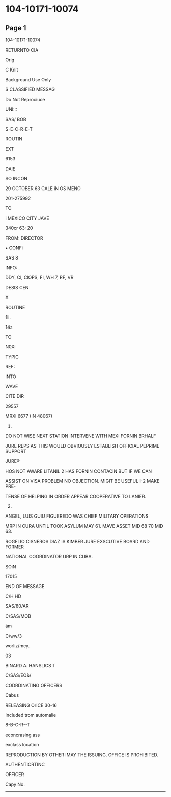 # 104-10171-10074

## Page 1

104-10171-10074

RETURNTO CIA

Orig

C Knit

Background Use Only

S CLASSIFIED MESSAG

Do Not Reprociuce

UNI:::

SAS/ BOB

S-E-C-R-E-T

ROUTIN

EXT

6153

DAIE

SO INCON

29 OCTOBER 63 CALE iN OS MENO

201-275992

TO

i MEXICO CITY JAVE

340cr 63: 20

FROM: DIRECTOR

• CONFi

SAS 8

INFO: .

DDY, Cl, ClOPS, FI, WH 7, RF, VR

DESIS CEN

X

ROUTINE

1li.

14z

TO

N0XI

TYPIC

REF:

INTO

WAVE

CITE DIR

29557

MRXI 6677 (IN 48067)

1.

DO NOT WISE NEXT STATION INTERVENE WITH MEXI FORNIN BRHALF

JURE REPS AS THIS WOULD OBVIOUSLY ESTABLISH OFFICIAL PEPRIME SUPPORT

JURE®

HOS NOT AWARE LITANIL 2 HAS FORNIN CONTACIN BUT IF WE CAN

ASSIST ON VISA PROBLEM NO OBJECTION. MIGIT BE USEFUL I-2 MAKE PRE-

TENSE OF HELPING IN ORDER APPEAR COOPERATIVE TO LANIER.

2.

ANGEL, LUIS GUIU FIGUEREDO WAS CHIEF MILITARY OPERATIONS

MRP IN CURA UNTIL TOOK ASYLUM MAY 61. MAVE ASSET MID 68 70 MID 63.

ROGELIO CISNEROS DIAZ IS KIMBER JURE EXSCUTIVE BOARD AND FORMER

NATIONAL COORDINATOR URP IN CUBA.

SOiN

17015

END OF MESSAGE

C/H HD

SAS/80/AR

C/SAS/MOB

ám

C/ww/3

worliz/mey.

03

BINARD A. HANSLICS T

C/SAS/EO&/

CODRDINATING OFFICERS

Cabus

RELEASING OrICE 30-16

Included trom automalie

8-B-C-R--T

econcrasing ass

exclass location

REPRODUCTION BY OTHER IMAY THE ISSUING. OFFICE IS PROHIBITED.

AUTHENTICRTINC

OFFICER

Capy No.

---

